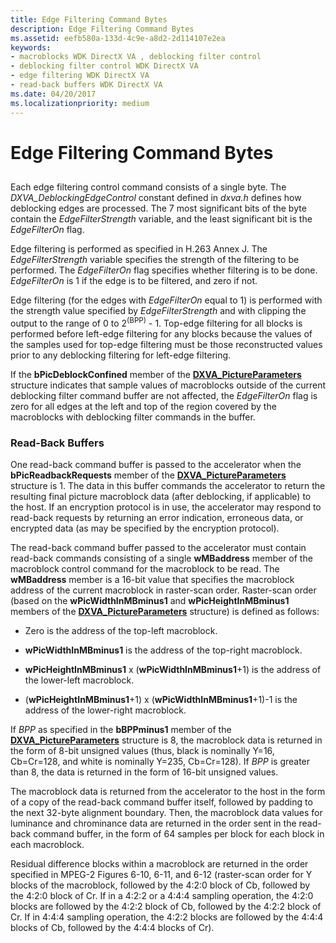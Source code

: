 ```yaml
---
title: Edge Filtering Command Bytes
description: Edge Filtering Command Bytes
ms.assetid: eefb580a-133d-4c9e-a8d2-2d114107e2ea
keywords:
- macroblocks WDK DirectX VA , deblocking filter control
- deblocking filter control WDK DirectX VA
- edge filtering WDK DirectX VA
- read-back buffers WDK DirectX VA
ms.date: 04/20/2017
ms.localizationpriority: medium
---
```


# Edge Filtering Command Bytes


## <span id="ddk_edge_filtering_command_bytes_gg"></span><span id="DDK_EDGE_FILTERING_COMMAND_BYTES_GG"></span>


Each edge filtering control command consists of a single byte. The *DXVA\_DeblockingEdgeControl* constant defined in *dxva.h* defines how deblocking edges are processed. The 7 most significant bits of the byte contain the *EdgeFilterStrength* variable, and the least significant bit is the *EdgeFilterOn* flag.

Edge filtering is performed as specified in H.263 Annex J. The *EdgeFilterStrength* variable specifies the strength of the filtering to be performed. The *EdgeFilterOn* flag specifies whether filtering is to be done. *EdgeFilterOn* is 1 if the edge is to be filtered, and zero if not.

Edge filtering (for the edges with *EdgeFilterOn* equal to 1) is performed with the strength value specified by *EdgeFilterStrength* and with clipping the output to the range of 0 to 2<sup>(BPP)</sup> - 1. Top-edge filtering for all blocks is performed before left-edge filtering for any blocks because the values of the samples used for top-edge filtering must be those reconstructed values prior to any deblocking filtering for left-edge filtering.

If the **bPicDeblockConfined** member of the [**DXVA\_PictureParameters**](/windows-hardware/drivers/ddi/dxva/ns-dxva-_dxva_pictureparameters) structure indicates that sample values of macroblocks outside of the current deblocking filter command buffer are not affected, the *EdgeFilterOn* flag is zero for all edges at the left and top of the region covered by the macroblocks with deblocking filter commands in the buffer.

### <span id="Read-Back_Buffers"></span><span id="read-back_buffers"></span><span id="READ-BACK_BUFFERS"></span>Read-Back Buffers

One read-back command buffer is passed to the accelerator when the **bPicReadbackRequests** member of the [**DXVA\_PictureParameters**](/windows-hardware/drivers/ddi/dxva/ns-dxva-_dxva_pictureparameters) structure is 1. The data in this buffer commands the accelerator to return the resulting final picture macroblock data (after deblocking, if applicable) to the host. If an encryption protocol is in use, the accelerator may respond to read-back requests by returning an error indication, erroneous data, or encrypted data (as may be specified by the encryption protocol).

The read-back command buffer passed to the accelerator must contain read-back commands consisting of a single **wMBaddress** member of the macroblock control command for the macroblock to be read. The **wMBaddress** member is a 16-bit value that specifies the macroblock address of the current macroblock in raster-scan order. Raster-scan order (based on the **wPicWidthInMBminus1** and **wPicHeightInMBminus1** members of the [**DXVA\_PictureParameters**](/windows-hardware/drivers/ddi/dxva/ns-dxva-_dxva_pictureparameters) structure) is defined as follows:

-   Zero is the address of the top-left macroblock.

-   **wPicWidthInMBminus1** is the address of the top-right macroblock.

-   **wPicHeightInMBminus1** x (**wPicWidthInMBminus1**+1) is the address of the lower-left macroblock.

-   (**wPicHeightInMBminus1**+1) x (**wPicWidthInMBminus1**+1)-1 is the address of the lower-right macroblock.

If *BPP* as specified in the **bBPPminus1** member of the [**DXVA\_PictureParameters**](/windows-hardware/drivers/ddi/dxva/ns-dxva-_dxva_pictureparameters) structure is 8, the macroblock data is returned in the form of 8-bit unsigned values (thus, black is nominally Y=16, Cb=Cr=128, and white is nominally Y=235, Cb=Cr=128). If *BPP* is greater than 8, the data is returned in the form of 16-bit unsigned values.

The macroblock data is returned from the accelerator to the host in the form of a copy of the read-back command buffer itself, followed by padding to the next 32-byte alignment boundary. Then, the macroblock data values for luminance and chrominance data are returned in the order sent in the read-back command buffer, in the form of 64 samples per block for each block in each macroblock.

Residual difference blocks within a macroblock are returned in the order specified in MPEG-2 Figures 6-10, 6-11, and 6-12 (raster-scan order for Y blocks of the macroblock, followed by the 4:2:0 block of Cb, followed by the 4:2:0 block of Cr. If in a 4:2:2 or a 4:4:4 sampling operation, the 4:2:0 blocks are followed by the 4:2:2 block of Cb, followed by the 4:2:2 block of Cr. If in 4:4:4 sampling operation, the 4:2:2 blocks are followed by the 4:4:4 blocks of Cb, followed by the 4:4:4 blocks of Cr).

 

